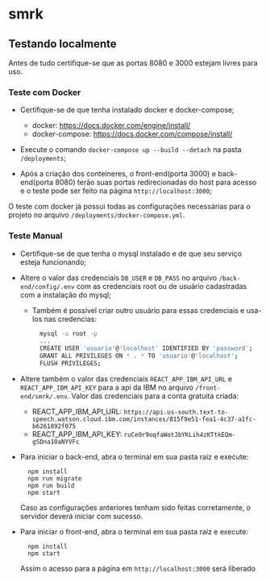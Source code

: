 # smrk

## Testando localmente

Antes de tudo certifique-se que as portas 8080 e 3000 estejam livres para uso.

### Teste com Docker

  - Certifique-se de que tenha instalado docker e docker-compose;
    - docker: https://docs.docker.com/engine/install/
    - docker-compose: https://docs.docker.com/compose/install/
    
  - Execute o comando `docker-compose up --build --detach` na pasta `/deployments`;
 
  - Após a criação dos conteineres, o front-end(porta 3000) e back-end(porta 8080) terão suas portas redirecionadas do host para acesso e o teste pode ser feito na página `http://localhost:3000`;

O teste com docker já possui todas as configurações necessárias para o projeto no arquivo `/deployments/docker-compose.yml`.

### Teste Manual

  - Certifique-se de que tenha o mysql instalado e de que seu serviço esteja funcionando;
  - Altere o valor das credenciais `DB_USER` e `DB_PASS` no arquivo `/back-end/config/.env` com as credenciais root ou de usuário cadastradas com a instalação do mysql;
    - Também é possível criar outro usuário para essas credenciais e usa-los nas credencias:
      ```bash
        mysql -u root -p
        ...
        CREATE USER 'usuario'@'localhost' IDENTIFIED BY 'password';
        GRANT ALL PRIVILEGES ON * . * TO 'usuario'@'localhost';
        FLUSH PRIVILEGES;
      ```
      
      
  - Altere também o valor das credenciais `REACT_APP_IBM_API_URL` e `REACT_APP_IBM_API_KEY` para a api da IBM no arquivo `/front-end/smrk/.env`. Valor das credenciais para a conta gratuita criada:    
      - REACT_APP_IBM_API_URL: `https://api.us-south.text-to-speech.watson.cloud.ibm.com/instances/815f9e51-fea1-4c37-a1fc-b6261892f075`
      - REACT_APP_IBM_API_KEY: `ruCe0r9oqfaWotJbYKLih4zKTtkEQm-gSDna10aNYVFc`
  
      
  - Para iniciar o back-end, abra o terminal em sua pasta raíz e execute:
    ```npm
      npm install
      npm run migrate
      npm run build
      npm start
    ```
    Caso as configurações anteriores tenham sido feitas corretamente, o servidor deverá iniciar com sucesso.
    
    
  - Para iniciar o front-end, abra o terminal em sua pasta raíz e execute:
    ```npm
      npm install
      npm start
    ```
    Assim o acesso para a página em `http://localhost:3000` será liberado
